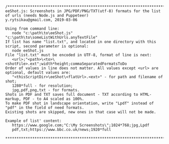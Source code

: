     /**********************************************************************************************************
    eeShot.js: Screenshots in JPG/PDF/PNG/TXT(utf-8) formats for the list of urls (needs Node.js and Puppeteer)
    y.rytsikau@gmail.com, 2019-03-06
    
    Using from command line:
       node "c:\path\to\eeShot.js" "c:\path\to\someListWithUrls.anyTextFile"
    If list has name "list.txt", and located in one directory with this script, second parameter is optional:
       node eeShot.js
    File "list.txt" must be encoded in UTF-8, format of line is next:
       <url>;"<path>\<to>\<shotFile>.ext";width*height;commaSeparatedFormatsToDo
    Order of values in line does not matter. All values except <url> are optional, default values are:
       "<thisScriptDir>\eeShot\<flatUrl>.<ext>" - for path and filename of shot;
       1280*full - for resolution;
       jpg,pdf,png,txt - for formats.
    Shots in PDF and TXT saves full document - TXT according to HTML-markup, PDF - to A4 scaled as 100%.
    To make PDF shot in landscape orientation, write "Lpdf" instead of "pdf" in the field of need formats.
    Existing shots are skipped, new ones in that case will not be made.
    
    Example of list' content:
       https://www.google.com;"C:\My Screenshots\";1024*768;jpg,Lpdf
       pdf,txt;https://www.bbc.co.uk/news;1920*full
    
    **********************************************************************************************************/
